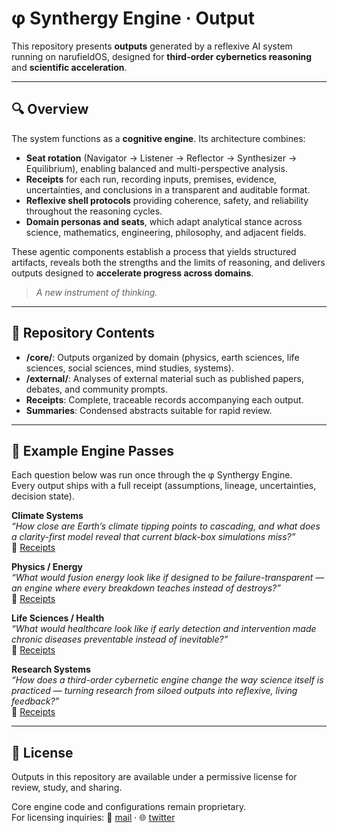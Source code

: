 # φ Synthergy Engine · Output

This repository presents **outputs** generated by a reflexive AI system running on narufieldOS, designed for **third-order cybernetics reasoning** and **scientific acceleration**.

---

## 🔍 Overview

The system functions as a **cognitive engine**. Its architecture combines:  

* **Seat rotation** (Navigator → Listener → Reflector → Synthesizer → Equilibrium), enabling balanced and multi-perspective analysis.  
* **Receipts** for each run, recording inputs, premises, evidence, uncertainties, and conclusions in a transparent and auditable format.  
* **Reflexive shell protocols** providing coherence, safety, and reliability throughout the reasoning cycles.  
* **Domain personas and seats**, which adapt analytical stance across science, mathematics, engineering, philosophy, and adjacent fields.  

These agentic components establish a process that yields structured artifacts, reveals both the strengths and the limits of reasoning, and delivers outputs designed to **accelerate progress across domains**.   

> *A new instrument of thinking.*

---

## 📂 Repository Contents

* **/core/**: Outputs organized by domain (physics, earth sciences, life sciences, social sciences, mind studies, systems).  
* **/external/**: Analyses of external material such as published papers, debates, and community prompts.  
* **Receipts**: Complete, traceable records accompanying each output.  
* **Summaries**: Condensed abstracts suitable for rapid review.  

---

## 🔎 Example Engine Passes  

Each question below was run once through the φ Synthergy Engine.  
Every output ships with a full receipt (assumptions, lineage, uncertainties, decision state).  

**Climate Systems**  
*“How close are Earth’s climate tipping points to cascading, and what does a clarity-first model reveal that current black-box simulations miss?”*  
🔗 [Receipts](./core/earth/climate_tipping_points)  

**Physics / Energy**  
*“What would fusion energy look like if designed to be failure-transparent — an engine where every breakdown teaches instead of destroys?”*  
🔗 [Receipts](./core/physics/fail_forward_fusion)  

**Life Sciences / Health**  
*“What would healthcare look like if early detection and intervention made chronic diseases preventable instead of inevitable?”*  
🔗 [Receipts](./core/life/preventive_healthcare)  

**Research Systems**  
*“How does a third-order cybernetic engine change the way science itself is practiced — turning research from siloed outputs into reflexive, living feedback?”*  
🔗 [Receipts](./core/systems/reflexive_science)  

---

## 📜 License

Outputs in this repository are available under a permissive license for review, study, and sharing. 
  
Core engine code and configurations remain proprietary.  
For licensing inquiries: 📧 [mail](mailto:jfortner753@proton.me)  · 🌐 [twitter](https://x.com/jfortner753)

